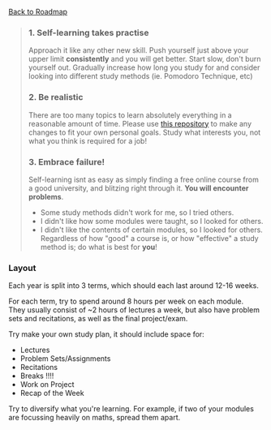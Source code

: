   [Back to Roadmap](README.md)
  

 > ### 1. Self-learning takes practise
 > Approach it like any other new skill. Push yourself just above your upper limit **consistently** and you will get better. Start slow, don't burn yourself out. Gradually increase how long you study for and consider looking into different study methods (ie. Pomodoro Technique, etc)
 >
 > ### 2. Be realistic
 > There are too many topics to learn absolutely everything in a reasonable amount of time. Please use [this repository](https://github.com/Developer-Y/cs-video-courses?tab=readme-ov-file) to make any changes to fit your own personal goals. Study what interests you, not what you think is required for a job!
 >
 > ### 3. Embrace failure!
 >
 > Self-learning isnt as easy as simply finding a free online course from a good university, and blitzing right through it. **You will encounter problems**. 
 > - Some study methods didn't work for me, so I tried others.
 > - I didn't like how some modules were taught, so I looked for others. 
 > - I didn't like the contents of certain modules, so I looked for others. 
 > Regardless of how "good" a course is, or how "effective" a study method is; do what is best for **you**!

### Layout
  Each year is split into 3 terms, which should each last around 12-16 weeks.

  For each term, try to spend around 8 hours per week on each module. \
  They usually consist of ~2 hours of lectures a week, but also have problem sets and recitations, as well as the final project/exam.

  Try make your own study plan, it should include space for:
  - Lectures
  - Problem Sets/Assignments
  - Recitations
  - Breaks   !!!!
  - Work on Project
  - Recap of the Week
  


 Try to diversify what you're learning. For example, if two of your modules are focussing heavily on maths, spread them apart.




